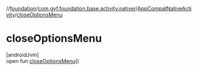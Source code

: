 //[foundation](../../../index.md)/[com.gyf.foundation.base.activity.nativer](../index.md)/[AppCompatNativeActivity](index.md)/[closeOptionsMenu](close-options-menu.md)

# closeOptionsMenu

[androidJvm]\
open fun [closeOptionsMenu](close-options-menu.md)()